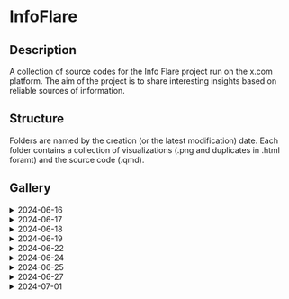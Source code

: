 # InfoFlare

## Description
A collection of source codes for the Info Flare project run on the x.com platform. The aim of the project is to share interesting insights based on reliable sources of information.
                      
## Structure
Folders are named by the creation (or the latest modification) date. Each folder contains a collection of visualizations (.png and duplicates in .html foramt) and the source code (.qmd).

## Gallery 

<details><summary>2024-06-16</summary>
 <img src="2024-06-16/subregion-1.png">
 <img src="2024-06-16/subregion-highlight-1.png">
 <img src="2024-06-16/subregions-countries-highlight-2.png">
 <img src="2024-06-16/yoy-subregion-1.png">
 <img src="2024-06-16/yoy-subregion-2.png">
 </details>
 <details><summary>2024-06-17</summary>
 <img src="2024-06-17/yoy-top20.png">
 </details>
 <details><summary>2024-06-18</summary>
 <img src="2024-06-18/map.jpeg">
 </details>
 <details><summary>2024-06-19</summary>
 <img src="2024-06-19/wroclav_temp.png">
 </details>
 <details><summary>2024-06-22</summary>
 <img src="2024-06-22/france.png">
 </details>
 <details><summary>2024-06-24</summary>
 <img src="2024-06-24/AvgTempEU.png">
 <img src="2024-06-24/AvgTempEUchange.png">
 </details>
 <details><summary>2024-06-25</summary>
 <img src="2024-06-25/AvgThroughtYearEU.png">
 <img src="2024-06-25/TempCountriesEU.png">
 </details>
 <details><summary>2024-06-27</summary>
 <img src="2024-06-27/Hell4YoungEU.png">
 <img src="2024-06-27/Hell4YoungEUTop4.png">
 <img src="2024-06-27/taxesPaidByAge.png">
 </details>
 <details><summary>2024-07-01</summary>
 </details>
